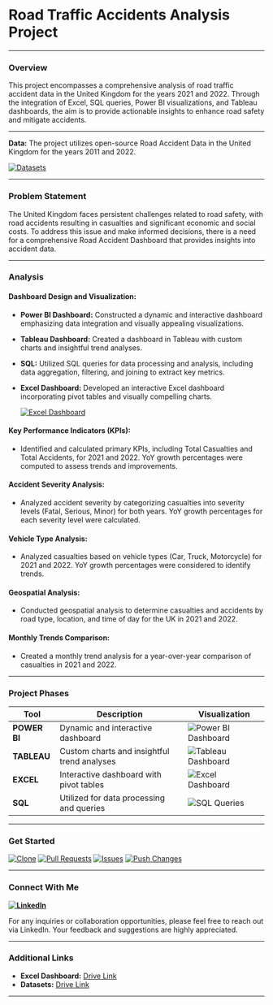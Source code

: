 # Road Traffic Accidents Analysis Project 
---
### Overview

This project encompasses a comprehensive analysis of road traffic accident data in the United Kingdom for the years 2021 and 2022. Through the integration of Excel, SQL queries, Power BI visualizations, and Tableau dashboards, the aim is to provide actionable insights to enhance road safety and mitigate accidents.

---

**Data:** The project utilizes open-source Road Accident Data in the United Kingdom for the years 2011 and 2022.

[![Datasets](https://img.shields.io/badge/Datasets-Download-gold)](https://drive.google.com/drive/folders/1XnHnq_dQJMik7He1-9_Ci1fX3-3WcP_l?usp=drive_link)

---
### Problem Statement

The United Kingdom faces persistent challenges related to road safety, with road accidents resulting in casualties and significant economic and social costs. To address this issue and make informed decisions, there is a need for a comprehensive Road Accident Dashboard that provides insights into accident data.

---

### Analysis

#### Dashboard Design and Visualization:

- **Power BI Dashboard:** Constructed a dynamic and interactive dashboard emphasizing data integration and visually appealing visualizations.
- **Tableau Dashboard:** Created a dashboard in Tableau with custom charts and insightful trend analyses.
- **SQL:** Utilized SQL queries for data processing and analysis, including data aggregation, filtering, and joining to extract key metrics.
- **Excel Dashboard:** Developed an interactive Excel dashboard incorporating pivot tables and visually compelling charts.
  
  [![Excel Dashboard](https://img.shields.io/badge/Excel%20Dashboard-Download-darkgreen)](https://drive.google.com/drive/folders/1lFRvFkvlKaC5Ai1x0HAWWC31acU4jp-Y?usp=drive_link)
  
#### Key Performance Indicators (KPIs):

- Identified and calculated primary KPIs, including Total Casualties and Total Accidents, for 2021 and 2022. YoY growth percentages were computed to assess trends and improvements.

#### Accident Severity Analysis:

- Analyzed accident severity by categorizing casualties into severity levels (Fatal, Serious, Minor) for both years. YoY growth percentages for each severity level were calculated.

#### Vehicle Type Analysis:

- Analyzed casualties based on vehicle types (Car, Truck, Motorcycle) for 2021 and 2022. YoY growth percentages were considered to identify trends.

#### Geospatial Analysis:

- Conducted geospatial analysis to determine casualties and accidents by road type, location, and time of day for the UK in 2021 and 2022.

#### Monthly Trends Comparison:

- Created a monthly trend analysis for a year-over-year comparison of casualties in 2021 and 2022.

---

### Project Phases

| Tool      | Description                               | Visualization                            |
|-----------|-------------------------------------------|-----------------------------------------------------|
| **POWER BI**  | Dynamic and interactive dashboard         | ![Power BI Dashboard](https://github.com/virajbhutada/Traffic-Incident-Analytics-Excel-SQL-PowerBI-Tableau/assets/143819712/24f02c41-c759-4579-b021-f4fc9695ece4) |
| **TABLEAU**   | Custom charts and insightful trend analyses | ![Tableau Dashboard](https://github.com/virajbhutada/Traffic-Incident-Analytics-Excel-SQL-PowerBI-Tableau/assets/143819712/12e31fd6-807a-4c81-932e-e97b7ad7937e) |
| **EXCEL**     | Interactive dashboard with pivot tables    | ![Excel Dashboard](https://github.com/virajbhutada/Traffic-Incident-Analytics-Excel-SQL-PowerBI-Tableau/assets/143819712/d01b51fb-1a9e-4976-86ba-ddc879567686) |
| **SQL**       | Utilized for data processing and queries  | ![SQL Queries](https://github.com/virajbhutada/Traffic-Incident-Analytics-Excel-SQL-PowerBI-Tableau/assets/143819712/127f8dfd-04b2-49ff-8189-c85a2c3d282b) |


---
  
### Get Started

[![Clone](https://img.shields.io/badge/Clone-Repository-brightgreen)](https://github.com/virajbhutada/Traffic-Incident-Analytics-Excel-SQL-PowerBI-Tableau.git) [![Pull Requests](https://img.shields.io/badge/Pull%20Requests-Welcome-blue)](https://github.com/virajbhutada/Traffic-Incident-Analytics-Excel-SQL-PowerBI-Tableau/pulls) [![Issues](https://img.shields.io/badge/Report-Issues-red)](https://github.com/virajbhutada/Traffic-Incident-Analytics-Excel-SQL-PowerBI-Tableau/issues) [![Push Changes](https://img.shields.io/badge/Push-Changes-yellow)](https://github.com/virajbhutada/Traffic-Incident-Analytics-Excel-SQL-PowerBI-Tableau.git)

---

### Connect With Me

**[![LinkedIn](https://img.shields.io/badge/LinkedIn-Viraj%20Bhutada-blue?logo=linkedin)](https://www.linkedin.com/in/virajnbhutada24/)**

For any inquiries or collaboration opportunities, please feel free to reach out via LinkedIn. Your feedback and suggestions are highly appreciated.

---

### Additional Links

- **Excel Dashboard:** [Drive Link](https://drive.google.com/drive/folders/1lFRvFkvlKaC5Ai1x0HAWWC31acU4jp-Y?usp=drive_link)
- **Datasets:** [Drive Link](https://drive.google.com/drive/folders/1XnHnq_dQJMik7He1-9_Ci1fX3-3WcP_l?usp=drive_link)

---
